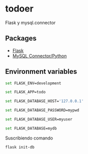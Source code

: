 # todoer

Flask y mysql.connector

## Packages
- [Flask](https://flask.palletsprojects.com/en/2.0.x/)
- [MySQL Connector/Python](https://dev.mysql.com/doc/connector-python/en/connector-python-installation-binary.html)

## Environment variables
```bash
set FLASK_ENV=development
```
```bash
set FLASK_APP=todo
```

```bash
set FLASK_DATABASE_HOST='127.0.0.1'
```
```bash
set FLASK_DATABASE_PASSWORD=mypwd
```
```bash
set FLASK_DATABASE_USER=myuser
```
```bash
set FLASK_DATABASE=mydb
```

Suscribiendo comando
```bash
flask init-db
```
